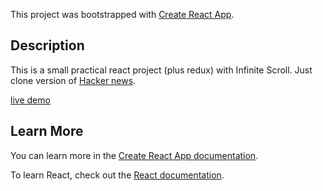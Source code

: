 This project was bootstrapped with [Create React App](https://github.com/facebook/create-react-app).

## Description
This is a small practical react project (plus redux) with Infinite Scroll. Just clone version of [Hacker news](https://news.ycombinator.com/).

[live demo](http://hacker-news-clone-react.s3-website-ap-southeast-1.amazonaws.com/)


## Learn More

You can learn more in the [Create React App documentation](https://facebook.github.io/create-react-app/docs/getting-started).

To learn React, check out the [React documentation](https://reactjs.org/).
